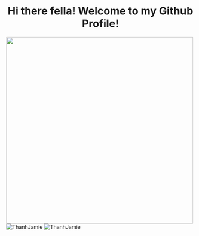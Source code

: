 <p>
  <h1 align="center"><b>Hi there fella! Welcome to my Github Profile!</b></h1>
</p>
<img src="https://cdn.dribbble.com/users/46123/screenshots/6135335/media/d62020ae4772443ce5fc39f2b022b40c.gif" width="500" />

<img src="https://github-readme-stats.vercel.app/api?username=ThanhJamie&show_icons=true&theme=radical" alt="ThanhJamie"/>
<img src="https://github-readme-stats.anuraghazra1.vercel.app/api/top-langs/?username=ThanhJamie&layout=compact&theme=radical&langs_count=10" alt="ThanhJamie"/>
